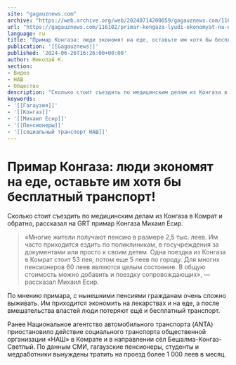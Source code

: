 ```yaml
---
site: "gagauznews.com"
archive: "https://web.archive.org/web/20240714200059/gagauznews.com/116102/primar-kongaza-lyudi-ekonomyat-na-ede-ostavte-im-hotya-by-besplatnyj-transport.html"
url: "https://gagauznews.com/116102/primar-kongaza-lyudi-ekonomyat-na-ede-ostavte-im-hotya-by-besplatnyj-transport.html"
language: ru
title: "Примар Конгаза: люди экономят на еде, оставьте им хотя бы бесплатный транспорт!"
publication: '[[Gagauznews]]'
published: '2024-06-26T16:26:00+00:00'
author: Николай К.
section:
- Видео
- НАШ
- Общество
description: "Сколько стоит съездить по медицинским делам из Конгаза в Комрат и обратно, рассказал на GRT примар Конгаза Михаил Есир. «Многие жители получают пенсию в размере 2,5 тыс. леев. Им часто приходится ездить по поликлиникам, в госучреждения за документами или просто к своим детям. Одна поездка из Конгаза в Комрат стоит 53 лея, потом еще 5 леев по городу. Для многих пенсионеров 60 леев являются целым состояние. В общую стоимость можно добавить и поездку сопровождающих», — рассказал Михаил Есир. По мнению примара, с нынешними пенсиями гражданам очень сложно выживать. Им приходится экономить на лекарствах и на еде, а после вмешательства властей […]"
keywords:
- '[[Гагаузия]]'
- '[[Конгаз]]'
- '[[Михаил Есир]]'
- '[[Пенсионеры]]'
- '[[социальный транспорт НАШ]]'
---
```


# Примар Конгаза: люди экономят на еде, оставьте им хотя бы бесплатный транспорт!

Сколько стоит съездить по медицинским делам из Конгаза в Комрат и обратно, рассказал на GRT примар Конгаза Михаил Есир.

> «Многие жители получают пенсию в размере 2,5 тыс. леев. Им часто приходится ездить по поликлиникам, в госучреждения за документами или просто к своим детям. Одна поездка из Конгаза в Комрат стоит 53 лея, потом еще 5 леев по городу. Для многих пенсионеров 60 леев являются целым состояние. В общую стоимость можно добавить и поездку сопровождающих», — рассказал Михаил Есир.

По мнению примара, с нынешними пенсиями гражданам очень сложно выживать. Им приходится экономить на лекарствах и на еде, а после вмешательства властей люди потеряют ещё и бесплатный транспорт.

Ранее Национальное агентство автомобильного транспорта (ANTA) приостановило действие социального транспорта общественной организации «НАШ» в Комрате и в направлении сёл Бешалма-Конгаз-Светлый. По данным СМИ, гагаузские пенсионеры, студенты и медработники вынуждены тратить на проезд более 1 000 леев в месяц.